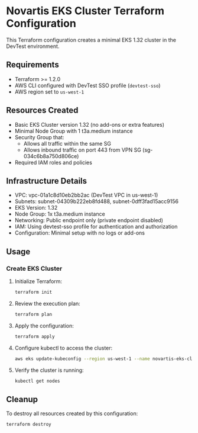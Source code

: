 # Novartis EKS Cluster Terraform Configuration

This Terraform configuration creates a minimal EKS 1.32 cluster in the DevTest environment.

## Requirements

- Terraform >= 1.2.0
- AWS CLI configured with DevTest SSO profile (`devtest-sso`)
- AWS region set to `us-west-1`

## Resources Created

- Basic EKS Cluster version 1.32 (no add-ons or extra features)
- Minimal Node Group with 1 t3a.medium instance
- Security Group that:
  - Allows all traffic within the same SG
  - Allows inbound traffic on port 443 from VPN SG (sg-034c6b8a750d806ce)
- Required IAM roles and policies

## Infrastructure Details

- VPC: vpc-01a1c8d10eb2bb2ac (DevTest VPC in us-west-1)
- Subnets: subnet-04309b222eb8fd488, subnet-0dff3fad15acc9156
- EKS Version: 1.32
- Node Group: 1x t3a.medium instance
- Networking: Public endpoint only (private endpoint disabled)
- IAM: Using devtest-sso profile for authentication and authorization
- Configuration: Minimal setup with no logs or add-ons

## Usage

### Create EKS Cluster

1. Initialize Terraform:
   ```bash
   terraform init
   ```

2. Review the execution plan:
   ```bash
   terraform plan
   ```

3. Apply the configuration:
   ```bash
   terraform apply
   ```

4. Configure kubectl to access the cluster:
   ```bash
   aws eks update-kubeconfig --region us-west-1 --name novartis-eks-cluster --profile devtest-sso
   ```

5. Verify the cluster is running:
   ```bash
   kubectl get nodes
   ```

## Cleanup

To destroy all resources created by this configuration:

```bash
terraform destroy
```